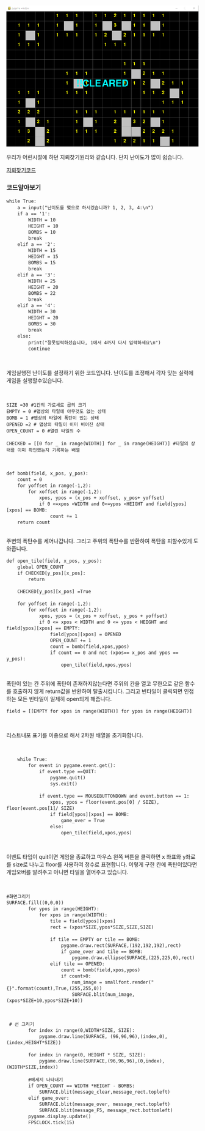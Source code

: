 ![지뢰찾기](../img/지뢰찾기.PNG)

우리가 어린시절에 하던 지뢰찾기원리와 같습니다. 단지 난이도가 많이 쉽습니다.

[지뢰찾기코드](../GamePrac/PyagameMine_sweeper.py)

### 코드알아보기

```buildoutcfg
while True:
    a = input("난이도를 몇으로 하시겠습니까? 1, 2, 3, 4:\n")
    if a == '1':
        WIDTH = 10
        HEIGHT = 10
        BOMBS = 10
        break
    elif a == '2':
        WIDTH = 15
        HEIGHT = 15
        BOMBS = 15
        break
    elif a == '3':
        WIDTH = 25
        HEIGHT = 20
        BOMBS = 22
        break
    elif a == '4':
        WIDTH = 30
        HEIGHT = 20
        BOMBS = 30
        break
    else:
        print("잘못입력하셨습니다, 1에서 4까지 다시 입력하세요\n")
        continue
```
<br>

게임실행전 난이도를 설정하기 위한 코드입니다. 
난이도를 조정해서 각자 맞는 실력에 게임을 실행할수있습니다.

<br>

```buildoutcfg
SIZE =30 #1칸의 가로세로 곱의 크기
EMPTY = 0 #맵상의 타일에 아무것도 없는 상태
BOMB = 1 #맵상의 타일에 폭탄이 있는 상태
OPENED =2 # 맵상의 타일이 이미 비어진 상태
OPEN_COUNT = 0 #열린 타일의 수

CHECKED = [[0 for _ in range(WIDTH)] for _ in range(HEIGHT)] #타일의 상태를 이미 확인했는지 기록하는 배열
```

<br>

```buildoutcfg
def bomb(field, x_pos, y_pos):
    count = 0
    for yoffset in range(-1,2):
        for xoffset in range(-1,2):
            xpos, ypos = (x_pos + xoffset, y_pos+ yoffset)
            if 0 <=xpos <WIDTH and 0<=ypos <HEIGHT and field[ypos][xpos] == BOMB:
                count += 1
    return count
```

<br>
주변의 폭탄수를 세어나갑니다. 그리고 주위의 폭탄수를 반환하여 폭탄을 피할수있게 도와줍니다.
<br>

```buildoutcfg
def open_tile(field, x_pos, y_pos):
    global OPEN_COUNT
    if CHECKED[y_pos][x_pos]:
        return

    CHECKED[y_pos][x_pos] =True

    for yoffset in range(-1,2):
        for xoffset in range(-1,2):
            xpos, ypos = (x_pos + xoffset, y_pos + yoffset)
            if 0 <= xpos < WIDTH and 0 <= ypos < HEIGHT and field[ypos][xpos] == EMPTY:
                field[ypos][xpos] = OPENED
                OPEN_COUNT += 1
                count = bomb(field,xpos,ypos)
                if count == 0 and not (xpos== x_pos and ypos == y_pos):
                    open_tile(field,xpos,ypos)
```

<br>
폭탄이 있는 칸 주위에 폭탄이 존재하지않는다면 주위의 칸을 열고 무한으로 같은 함수를
호출하지 않게 return값을 반환하여 탈출시킵니다. 그리고 빈타일이 클릭되면 인접하는 모든 빈타일이
일제히 open되게 해줍니다.
<br>

```buildoutcfg
field = [[EMPTY for xpos in range(WIDTH)] for ypos in range(HEIGHT)]
```

<br>

리스트내포 표기를 이중으로 해서 2차원 배열을 초기화합니다.

<br>


```buildoutcfg
    while True:
        for event in pygame.event.get():
            if event.type ==QUIT:
                pygame.quit()
                sys.exit()

            if event.type == MOUSEBUTTONDOWN and event.button == 1:
                xpos, ypos = floor(event.pos[0] / SIZE), floor(event.pos[1]/ SIZE)
                if field[ypos][xpos] == BOMB:
                    game_over = True
                else:
                    open_tile(field,xpos,ypos)
```

<br>

이벤트 타입이 quit이면 게임을 종료하고 마우스 왼쪽 버튼을 클릭하면 x 좌표와 y좌료를
size로 나누고 floor를 사용하여 정수로 표현합니다. 이렇게 구한 칸에 폭탄이있다면
게임오버를 알려주고 아니면 타일을 열어주고 있습니다.  

<br>

```buildoutcfg
#화면그리기
SURFACE.fill((0,0,0))
        for ypos in range(HEIGHT):
            for xpos in range(WIDTH):
                tile = field[ypos][xpos]
                rect = (xpos*SIZE,ypos*SIZE,SIZE,SIZE)

                if tile == EMPTY or tile == BOMB:
                    pygame.draw.rect(SURFACE,(192,192,192),rect)
                    if game_over and tile == BOMB:
                        pygame.draw.ellipse(SURFACE,(225,225,0),rect)
                elif tile == OPENED:
                    count = bomb(field,xpos,ypos)
                    if count>0:
                        num_image = smallfont.render("{}".format(count),True,(255,255,0))
                        SURFACE.blit(num_image,(xpos*SIZE+10,ypos*SIZE+10))
```
<br>

```buildoutcfg
 # 선 그리기
        for index in range(0,WIDTH*SIZE, SIZE):
            pygame.draw.line(SURFACE, (96,96,96),(index,0),(index,HEIGHT*SIZE))

        for index in range(0, HEIGHT * SIZE, SIZE):
            pygame.draw.line(SURFACE,(96,96,96),(0,index),(WIDTH*SIZE,index))

        #메세지 나타내기
        if OPEN_COUNT == WIDTH *HEIGHT - BOMBS:
            SURFACE.blit(message_clear,message_rect.topleft)
        elif game_over:
            SURFACE.blit(message_over, message_rect.topleft)
            SURFACE.blit(message_F5, message_rect.bottomleft)
        pygame.display.update()
        FPSCLOCK.tick(15)
```

